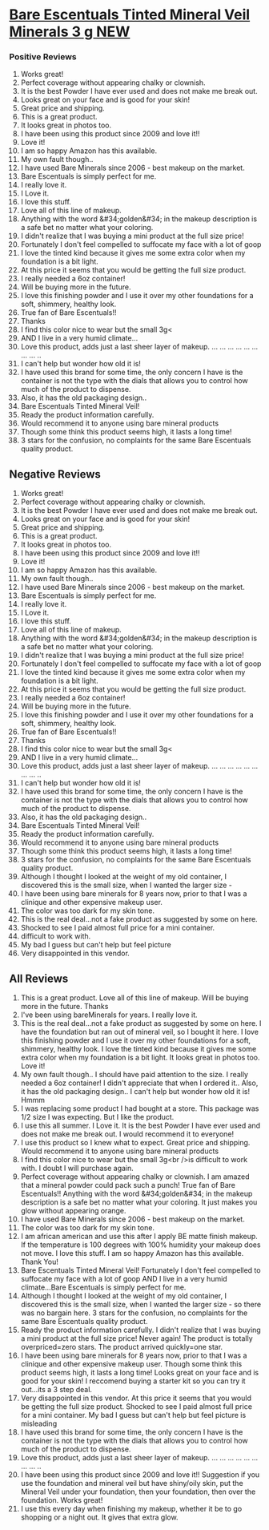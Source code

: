 # [Bare Escentuals Tinted Mineral Veil Minerals 3 g NEW](https://products.checkmycream.com/products/Bare-Escentuals-Tinted-Mineral-Veil-Minerals-3-g-NEW.html)

### Positive Reviews

<ol>
      <li>Works great!</li>
      <li>Perfect coverage without appearing chalky or clownish.</li>
      <li>It is the best Powder I have ever used and does not make me break out.  </li>
      <li>Looks great on your face and is good for your skin!  </li>
      <li>Great price and shipping.</li>
      <li>This is a great product.  </li>
      <li>It looks great in photos too.</li>
      <li>I have been using this product since 2009 and love it!!  </li>
      <li>Love it!</li>
      <li>I am so happy Amazon has this available.  </li>
      <li>My own fault though..</li>
      <li>I have used Bare Minerals since 2006 - best makeup on the market.</li>
      <li>Bare Escentuals is simply perfect for me.</li>
      <li>I really love it.</li>
      <li>I Love it.  </li>
      <li>I love this stuff.  </li>
      <li>Love all of this line of makeup.  </li>
      <li>Anything with the word &amp;#34;golden&amp;#34; in the makeup description is a safe bet no matter what your coloring.</li>
      <li>I didn&#x27;t realize that I was buying a mini product at the full size price!</li>
      <li>Fortunately I don&#x27;t feel compelled to suffocate my face with a lot of goop</li>
      <li>I love the tinted kind because it gives me some extra color when my foundation is a bit light.</li>
      <li>At this price it seems that you would be getting the full size product.</li>
      <li>I really needed a 6oz container!</li>
      <li>Will be buying more in the future.  </li>
      <li>I love this finishing powder and I use it over my other foundations for a soft, shimmery, healthy look.</li>
      <li>True fan of Bare Escentuals!!</li>
      <li>Thanks</li>
      <li>I find this color nice to wear but the small 3g&lt;</li>
      <li>AND I live in a very humid climate...</li>
      <li>Love this product, adds just a last sheer layer of makeup.  ... ... ... ... ... ... ... ... ..</li>
      <li>I can&#x27;t help but wonder how old it is!</li>
      <li>I have used this brand for some time, the only concern I have is the container is not the type with the dials that allows you to control how much of the product to dispense.</li>
      <li>Also, it has the old packaging design..</li>
      <li>Bare Escentuals Tinted Mineral Veil!</li>
      <li>Ready the product information carefully.</li>
      <li>Would recommend it to anyone using bare mineral products</li>
      <li>Though some think this product seems high, it lasts a long time!</li>
      <li>3 stars for the confusion, no complaints for the same Bare Escentuals quality product.</li>
</ol>


<h2>Negative Reviews</h2>
<ol>
<li> Works great!</li>
<li> Perfect coverage without appearing chalky or clownish.</li>
<li> It is the best Powder I have ever used and does not make me break out.  </li>
<li> Looks great on your face and is good for your skin!  </li>
<li> Great price and shipping.</li>
<li> This is a great product.  </li>
<li> It looks great in photos too.</li>
<li> I have been using this product since 2009 and love it!!  </li>
<li> Love it!</li>
<li> I am so happy Amazon has this available.  </li>
<li> My own fault though..</li>
<li> I have used Bare Minerals since 2006 - best makeup on the market.</li>
<li> Bare Escentuals is simply perfect for me.</li>
<li> I really love it.</li>
<li> I Love it.  </li>
<li> I love this stuff.  </li>
<li> Love all of this line of makeup.  </li>
<li> Anything with the word &amp;#34;golden&amp;#34; in the makeup description is a safe bet no matter what your coloring.</li>
<li> I didn&#x27;t realize that I was buying a mini product at the full size price!</li>
<li> Fortunately I don&#x27;t feel compelled to suffocate my face with a lot of goop</li>
<li> I love the tinted kind because it gives me some extra color when my foundation is a bit light.</li>
<li> At this price it seems that you would be getting the full size product.</li>
<li> I really needed a 6oz container!</li>
<li> Will be buying more in the future.  </li>
<li> I love this finishing powder and I use it over my other foundations for a soft, shimmery, healthy look.</li>
<li> True fan of Bare Escentuals!!</li>
<li> Thanks</li>
<li> I find this color nice to wear but the small 3g&lt;</li>
<li> AND I live in a very humid climate...</li>
<li> Love this product, adds just a last sheer layer of makeup.  ... ... ... ... ... ... ... ... ..</li>
<li> I can&#x27;t help but wonder how old it is!</li>
<li> I have used this brand for some time, the only concern I have is the container is not the type with the dials that allows you to control how much of the product to dispense.</li>
<li> Also, it has the old packaging design..</li>
<li> Bare Escentuals Tinted Mineral Veil!</li>
<li> Ready the product information carefully.</li>
<li> Would recommend it to anyone using bare mineral products</li>
<li> Though some think this product seems high, it lasts a long time!</li>
<li> 3 stars for the confusion, no complaints for the same Bare Escentuals quality product.</li>
<li> Although I thought I looked at the weight of my old container, I discovered this is the small size, when I wanted the larger size -</li>
<li> I have been using bare minerals for 8 years now, prior to that I was a clinique and other expensive makeup user.  </li>
<li> The color was too dark for my skin tone.</li>
<li> This is the real deal...not a fake product as suggested by some on here.</li>
<li> Shocked to see I paid almost full price for a mini container.</li>
<li> difficult to work with.</li>
<li> My bad I guess but can&#x27;t help but feel picture</li>
<li> Very disappointed in this vendor.</li>
</ol>

<h2>All Reviews</h2>

<ol>
    <li> This is a great product.  Love all of this line of makeup.  Will be buying more in the future.  Thanks</li>
    <li> I&#x27;ve been using bareMinerals for years.  I really love it.</li>
    <li> This is the real deal...not a fake product as suggested by some on here. I have the foundation but ran out of mineral veil, so I bought it here. I love this finishing powder and I use it over my other foundations for a soft, shimmery, healthy look. I love the tinted kind because it gives me some extra color when my foundation is a bit light. It looks great in photos too. Love it!</li>
    <li> My own fault though.. I should have paid attention to the size. I really needed a 6oz container! I didn&#x27;t appreciate that when I ordered it.. Also, it has the old packaging design.. I can&#x27;t help but wonder how old it is! Hmmm</li>
    <li> I was replacing some product I had bought at a store.  This package was 1/2 size I was expecting.  But I like the product.</li>
    <li> I use this all summer.  I Love it.  It is the best Powder I have ever used and does not make me break out.  I would recommend it to everyone!</li>
    <li> I use this product so I knew what to expect. Great price and shipping. Would recommend it to anyone using bare mineral products</li>
    <li> I find this color nice to wear but the small 3g&lt;br /&gt;is difficult to work with. I doubt I will purchase again.</li>
    <li> Perfect coverage without appearing chalky or clownish. I am amazed that a mineral powder could pack such a punch! True fan of Bare Escentuals!! Anything with the word &amp;#34;golden&amp;#34; in the makeup description is a safe bet no matter what your coloring. It just makes you glow without appearing orange.</li>
    <li> I have used Bare Minerals since 2006 - best makeup on the market.</li>
    <li> The color was too dark for my skin tone.</li>
    <li> I am african american and use this after I apply BE matte finish makeup.  If the temperature is 100 degrees with 100% humidity your makeup does not move.  I love this stuff.  I am so happy Amazon has this available.  Thank You!</li>
    <li> Bare Escentuals Tinted Mineral Veil! Fortunately I don&#x27;t feel compelled to suffocate my face with a lot of goop AND I live in a very humid climate...Bare Escentuals is simply perfect for me.</li>
    <li> Although I thought I looked at the weight of my old container, I discovered this is the small size, when I wanted the larger size - so there was no bargain here.  3 stars for the confusion, no complaints for the same Bare Escentuals quality product.</li>
    <li> Ready the product information carefully. I didn&#x27;t realize that I was buying a mini product at the full size price! Never again! The product is totally overpriced&#x3D;zero stars. The product arrived quickly&#x3D;one star.</li>
    <li> I have been using bare minerals for 8 years now, prior to that I was a clinique and other expensive makeup user.  Though some think this product seems high, it lasts a long time! Looks great on your face and is good for your skin!  I reccomend buying a starter kit so you can try it out...its a 3 step deal.</li>
    <li> Very disappointed in this vendor. At this price it seems that you would be getting the full size product. Shocked to see I paid almost full price for a mini container. My bad I guess but can&#x27;t help but feel picture is  misleading</li>
    <li> I have used this brand for some time, the only concern I have is the container is not the type with the dials that allows you to control how much of the product to dispense.</li>
    <li> Love this product, adds just a last sheer layer of makeup.  ... ... ... ... ... ... ... ... ..</li>
    <li> I have been using this product since 2009 and love it!!  Suggestion if you use the foundation and mineral veil but have shiny/oily skin, put the Mineral Veil under your foundation, then your foundation, then over the foundation.  Works great!</li>
    <li> I use this every day when finishing my makeup, whether it be to go shopping or a night out. It gives that extra glow.</li>
</ol>




